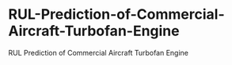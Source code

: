 # RUL-Prediction-of-Commercial-Aircraft-Turbofan-Engine
RUL Prediction of Commercial Aircraft Turbofan Engine

